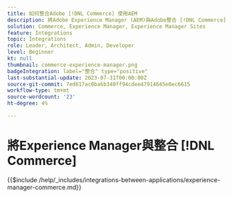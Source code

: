 ```yaml
---
title: 如何整合Adobe [!DNL Commerce] 使用AEM
description: 將Adobe Experience Manager (AEM)與Adobe整合 [!DNL Commerce] 打造引人入勝的購物體驗。
solution: Commerce, Experience Manager, Experience Manager Sites
feature: Integrations
topic: Integrations
role: Leader, Architect, Admin, Developer
level: Beginner
kt: null
thumbnail: commerce-experience-manager.png
badgeIntegration: label="整合" type="positive"
last-substantial-update: 2023-07-31T00:00:00Z
source-git-commit: 7ed617ac0ba6b340ff94cdee47914645e0ec6615
workflow-type: tm+mt
source-wordcount: '23'
ht-degree: 4%

---
```



# 將Experience Manager與整合 [!DNL Commerce]

{{$include /help/_includes/integrations-between-applications/experience-manager-commerce.md}}

